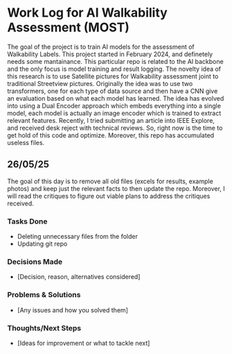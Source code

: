 # Work Log for AI Walkability Assessment (MOST)

The goal of the project is to train AI models for the assessment of Walkability Labels. This project started in February 2024, and definetely needs some mantainance.
This particular repo is related to the AI backbone and the only focus is model training and result logging.
The novelty idea of this research is to use Satellite pictures for Walkability assessment joint to traditional Streetview pictures. 
Originally the idea was to use two transformers, one for each type of data source and then have a CNN give an evaluation based on what each model has learned.
The idea has evolved into using a Dual Encoder approach which embeds everything into a single model, each model is actually an image encoder which is trained to extract relevant features.
Recently, I tried submitting an article into IEEE Explore, and received desk reject with technical reviews. So, right now is the time to get hold of this code and optimize.
Moreover, this repo has accumulated useless files.

## 26/05/25
The goal of this day is to remove all old files (excels for results, example photos) and keep just the relevant facts to then update the repo. Moreover, I will read the critiques to figure out viable plans to address the critiques received.
### Tasks Done
- Deleting unnecessary files from the folder
- Updating git repo

### Decisions Made
- [Decision, reason, alternatives considered]

### Problems & Solutions
- [Any issues and how you solved them]

### Thoughts/Next Steps
- [Ideas for improvement or what to tackle next]


